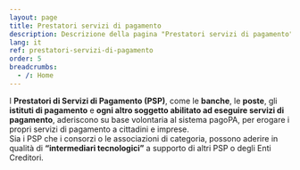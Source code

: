 ```yaml
---
layout: page
title: Prestatori servizi di pagamento
description: Descrizione della pagina "Prestatori servizi di pagamento"
lang: it
ref: prestatori-servizi-di-pagamento
order: 5
breadcrumbs:
  - /: Home
---
```



I **Prestatori di Servizi di Pagamento (PSP)**, come le **banche**, le **poste**, gli **istituti di pagamento** e **ogni altro soggetto abilitato ad eseguire servizi di pagamento**, aderiscono su base volontaria al sistema pagoPA, per erogare i propri servizi di pagamento a cittadini e imprese.  
Sia i PSP che i consorzi o le associazioni di categoria, possono aderire in qualità di **“intermediari tecnologici”** a supporto di altri PSP o degli Enti Creditori.
